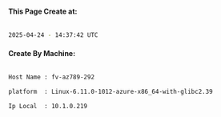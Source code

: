 
   
#### This Page Create at:

```bash

2025-04-24 - 14:37:42 UTC

```

#### Create By Machine:

```bash

Host Name : fv-az789-292

platform  : Linux-6.11.0-1012-azure-x86_64-with-glibc2.39

Ip Local  : 10.1.0.219

```


